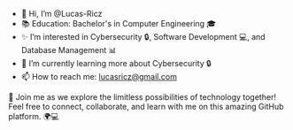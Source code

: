 - 👋 Hi, I’m @Lucas-Ricz
- 📚 Education: Bachelor's in Computer Engineering 🎓
- ✨ I’m interested in Cybersecurity 🔒, Software Development 💻, and Database Management 📊
- 🌱 I’m currently learning more about Cybersecurity 🔒
- 📫 How to reach me: lucasricz@gmail.com

🚀 Join me as we explore the limitless possibilities of technology together! Feel free to connect, collaborate, and learn with me on this amazing GitHub platform. 🌍💻

<!---
Lucas-Ricz/Lucas-Ricz is a ✨ special ✨ repository because its `README.md` (this file) appears on your GitHub profile.
You can click the Preview link to take a look at your changes.
--->
